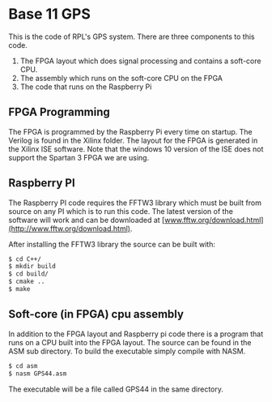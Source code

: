 # Base 11 GPS


This is the code of RPL's GPS system. There are three components to this code.
1. The FPGA layout which does signal processing and contains a soft-core CPU.
2. The assembly which runs on the soft-core CPU on the FPGA
3. The code that runs on the Raspberry Pi

## FPGA Programming

The FPGA is programmed by the Raspberry Pi every time on startup. The Verilog is
found in the Xilinx folder. The layout for the FPGA is generated in the Xilinx
ISE software. Note that the windows 10 version of the ISE does not support the
Spartan 3 FPGA we are using.


## Raspberry PI

The Raspberry PI code requires the FFTW3 library which must be built from
source on any PI which is to run this code. The latest version of the software
will work and can be downloaded at
[www.fftw.org/download.html](http://www.fftw.org/download.html).

After installing the FFTW3 library the source can be built with:

```bash
$ cd C++/
$ mkdir build
$ cd build/
$ cmake ..
$ make
```

## Soft-core (in FPGA) cpu assembly

In addition to the FPGA layout and Raspberry pi code there is a program that
runs on a CPU built into the FPGA layout. The source can be found in the ASM
sub directory. To build the executable simply compile with NASM.

```bash
$ cd asm
$ nasm GPS44.asm
```

The executable will be a file called GPS44 in the same directory.
